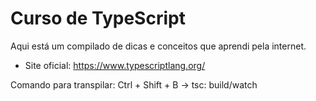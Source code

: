 # Curso de TypeScript

Aqui está um compilado de dicas e conceitos que aprendi pela internet.

- Site oficial: https://www.typescriptlang.org/

Comando para transpilar: <Windows> Ctrl + Shift + B -> tsc: build/watch


